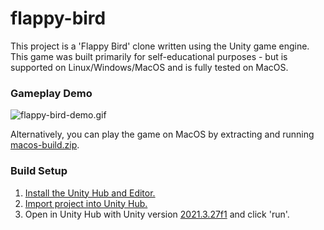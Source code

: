 # flappy-bird

This project is a 'Flappy Bird' clone written using the Unity game engine. This game was built primarily for self-educational purposes - but is supported on Linux/Windows/MacOS and is fully tested on MacOS.

### Gameplay Demo

![flappy-bird-demo.gif](https://github.com/justindstein/flappy-bird/blob/main/flappy-bird-demo.gif)

Alternatively, you can play the game on MacOS by extracting and running [macos-build.zip](/macos-build.zip).

### Build Setup
1. [Install the Unity Hub and Editor.](https://learn.unity.com/tutorial/install-the-unity-hub-and-editor)
1. [Import project into Unity Hub.](https://support.unity.com/hc/en-us/articles/4402520287124-How-do-I-add-a-project-saved-on-my-computer-into-the-Unity-Hub-)
1. Open in Unity Hub with Unity version [2021.3.27f1](https://unity.com/releases/editor/whats-new/2021.3.27) and click 'run'.

